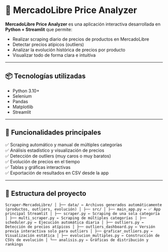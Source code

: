 # 🛒 MercadoLibre Price Analyzer

**MercadoLibre Price Analyzer** es una aplicación interactiva desarrollada en **Python + Streamlit** que permite:

- Realizar scraping diario de precios de productos en MercadoLibre  
- Detectar precios atípicos (outliers)  
- Analizar la evolución histórica de precios por producto  
- Visualizar todo de forma clara e intuitiva  

---

## 📦 Tecnologías utilizadas

- Python 3.10+  
- Selenium  
- Pandas  
- Matplotlib  
- Streamlit  

---

## 🚀 Funcionalidades principales

✅ Scraping automático y manual de múltiples categorías  
✅ Análisis estadístico y visualización de precios  
✅ Detección de outliers (muy caros o muy baratos)  
✅ Evolución de precios en el tiempo  
✅ Tablas y gráficas interactivas  
✅ Exportación de resultados en CSV desde la app  

---

## 📁 Estructura del proyecto

```
Scraper-MercadoLibre/ │ ├── data/ ← Archivos generados automáticamente (productos, outliers, evolución) │ ├── src/ │ ├── main_app.py ← ✅ App principal Streamlit │ ├── scraper.py ← Scraping de una sola categoría │ ├── multi_scraper.py ← Scraping de múltiples categorías │ ├── scheduler.py ← Ejecución automática diaria │ ├── outliers.py ← Detección de precios atípicos │ ├── outliers_dashboard.py ← Versión previa interactiva solo para outliers │ ├── graficar_outliers.py ← Visualización estática │ ├── evolucion_multiples.py ← Construcción de CSVs de evolución │ └── analisis.py ← Gráficas de distribución y rankings
